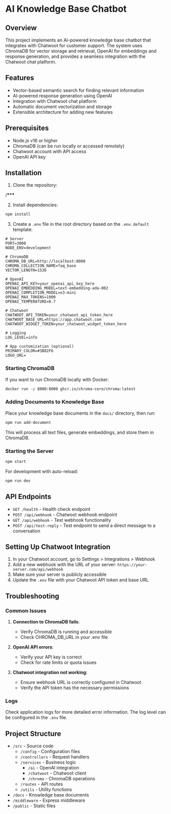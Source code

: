 # AI Knowledge Base Chatbot

## Overview

This project implements an AI-powered knowledge base chatbot that integrates with Chatwoot for customer support. The system uses ChromaDB for vector storage and retrieval, OpenAI for embeddings and response generation, and provides a seamless integration with the Chatwoot chat platform.

## Features

- Vector-based semantic search for finding relevant information
- AI-powered response generation using OpenAI
- Integration with Chatwoot chat platform
- Automatic document vectorization and storage
- Extensible architecture for adding new features

## Prerequisites

- Node.js v16 or higher
- ChromaDB (can be run locally or accessed remotely)
- Chatwoot account with API access
- OpenAI API key

## Installation

1. Clone the repository:

/**\*\*\***

2. Install dependencies:

```bash
npm install
```

3. Create a `.env` file in the root directory based on the `.env.default` template:

```
# Server
PORT=3000
NODE_ENV=development

# ChromaDB
CHROMA_DB_URL=http://localhost:8000
CHROMA_COLLECTION_NAME=faq_base
VECTOR_LENGTH=1536

# OpenAI
OPENAI_API_KEY=your_openai_api_key_here
OPENAI_EMBEDDING_MODEL=text-embedding-ada-002
OPENAI_COMPLETION_MODEL=o3-mini
OPENAI_MAX_TOKENS=1000
OPENAI_TEMPERATURE=0.7

# Chatwoot
CHATWOOT_API_TOKEN=your_chatwoot_api_token_here
CHATWOOT_BASE_URL=https://app.chatwoot.com
CHATWOOT_WIDGET_TOKEN=your_chatwoot_widget_token_here

# Logging
LOG_LEVEL=info

# App customization (optional)
PRIMARY_COLOR=#3B82F6
LOGO_URL=
```

### Starting ChromaDB

If you want to run ChromaDB locally with Docker:

```bash
docker run -p 8000:8000 ghcr.io/chroma-core/chroma:latest
```

### Adding Documents to Knowledge Base

Place your knowledge base documents in the `docs/` directory, then run:

```bash
npm run add-document
```

This will process all text files, generate embeddings, and store them in ChromaDB.

### Starting the Server

```bash
npm start
```

For development with auto-reload:

```bash
npm run dev
```

## API Endpoints

- `GET /health` - Health check endpoint
- `POST /api/webhook` - Chatwoot webhook endpoint
- `GET /api/webhook` - Test webhook functionality
- `POST /api/test-reply` - Test endpoint to send a direct message to a conversation

## Setting Up Chatwoot Integration

1. In your Chatwoot account, go to Settings > Integrations > Webhook
2. Add a new webhook with the URL of your server: `https://your-server.com/api/webhook`
3. Make sure your server is publicly accessible
4. Update the `.env` file with your Chatwoot API token and base URL

## Troubleshooting

### Common Issues

1. **Connection to ChromaDB fails**:

   - Verify ChromaDB is running and accessible
   - Check CHROMA_DB_URL in your .env file

2. **OpenAI API errors**:

   - Verify your API key is correct
   - Check for rate limits or quota issues

3. **Chatwoot integration not working**:
   - Ensure webhook URL is correctly configured in Chatwoot
   - Verify the API token has the necessary permissions

### Logs

Check application logs for more detailed error information. The log level can be configured in the `.env` file.

## Project Structure

- `/src` - Source code
  - `/config` - Configuration files
  - `/controllers` - Request handlers
  - `/services` - Business logic
    - `/ai` - OpenAI integration
    - `/chatwoot` - Chatwoot client
    - `/chroma` - ChromaDB operations
  - `/routes` - API routes
  - `/utils` - Utility functions
- `/docs` - Knowledge base documents
- `/middleware` - Express middleware
- `/public` - Static files
